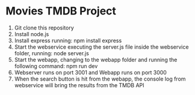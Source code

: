 # Movies TMDB Project

1. Git clone this repository
2. Install node.js
3. Install express running: npm install express
4. Start the webservice executing the server.js file inside the webservice folder, running: node server.js
5. Start the webapp, changing to the webapp folder and running the following command: npm run dev
6. Webserver runs on port 3001 and Webapp runs on port 3000
7. When the search button is hit from the webapp, the console log from webservice will bring the results from the TMDB API
